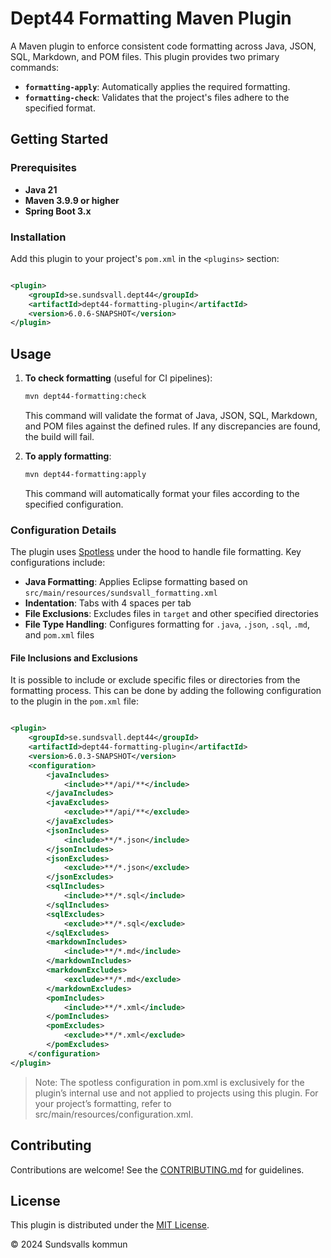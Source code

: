 # Dept44 Formatting Maven Plugin

A Maven plugin to enforce consistent code formatting across Java, JSON, SQL, Markdown, and POM files. This plugin
provides two primary commands:

- **`formatting-apply`**: Automatically applies the required formatting.
- **`formatting-check`**: Validates that the project's files adhere to the specified format.

## Getting Started

### Prerequisites

- **Java 21**
- **Maven 3.9.9 or higher**
- **Spring Boot 3.x**

### Installation

Add this plugin to your project's `pom.xml` in the `<plugins>` section:

```xml

<plugin>
	<groupId>se.sundsvall.dept44</groupId>
	<artifactId>dept44-formatting-plugin</artifactId>
	<version>6.0.6-SNAPSHOT</version>
</plugin>
```

## Usage

1. **To check formatting** (useful for CI pipelines):

   ```bash
   mvn dept44-formatting:check
   ```

   This command will validate the format of Java, JSON, SQL, Markdown, and POM files against the defined rules. If any
   discrepancies are found, the build will fail.

2. **To apply formatting**:

   ```bash
   mvn dept44-formatting:apply
   ```

   This command will automatically format your files according to the specified configuration.

### Configuration Details

The plugin uses [Spotless](https://github.com/diffplug/spotless) under the hood to handle file formatting. Key
configurations include:

- **Java Formatting**: Applies Eclipse formatting based on `src/main/resources/sundsvall_formatting.xml`
- **Indentation**: Tabs with 4 spaces per tab
- **File Exclusions**: Excludes files in `target` and other specified directories
- **File Type Handling**: Configures formatting for `.java`, `.json`, `.sql`, `.md`, and `pom.xml` files

#### File Inclusions and Exclusions

It is possible to include or exclude specific files or directories from the formatting process. This can be done by
adding the following configuration to the plugin in the `pom.xml` file:

```xml

<plugin>
	<groupId>se.sundsvall.dept44</groupId>
	<artifactId>dept44-formatting-plugin</artifactId>
	<version>6.0.3-SNAPSHOT</version>
	<configuration>
		<javaIncludes>
			<include>**/api/**</include>
		</javaIncludes>
		<javaExcludes>
			<exclude>**/api/**</exclude>
		</javaExcludes>
		<jsonIncludes>
			<include>**/*.json</include>
		</jsonIncludes>
		<jsonExcludes>
			<exclude>**/*.json</exclude>
		</jsonExcludes>
		<sqlIncludes>
			<include>**/*.sql</include>
		</sqlIncludes>
		<sqlExcludes>
			<exclude>**/*.sql</exclude>
		</sqlExcludes>
		<markdownIncludes>
			<include>**/*.md</include>
		</markdownIncludes>
		<markdownExcludes>
			<exclude>**/*.md</exclude>
		</markdownExcludes>
		<pomIncludes>
			<include>**/*.xml</include>
		</pomIncludes>
		<pomExcludes>
			<exclude>**/*.xml</exclude>
		</pomExcludes>
	</configuration>
</plugin>
```

> Note: The spotless configuration in pom.xml is exclusively for the plugin’s internal use and not applied to projects
> using this plugin. For your project’s formatting, refer to src/main/resources/configuration.xml.

## Contributing

Contributions are welcome! See
the [CONTRIBUTING.md](https://github.com/Sundsvallskommun/.github/blob/main/.github/CONTRIBUTING.md) for guidelines.

## License

This plugin is distributed under
the [MIT License](https://github.com/Sundsvallskommun/.github/blob/main/LICENSE).

© 2024 Sundsvalls kommun

